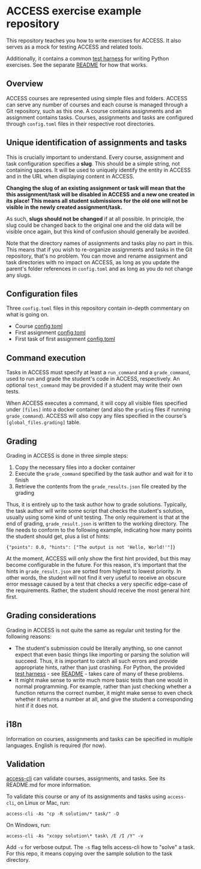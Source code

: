 # ACCESS exercise example repository

This repository teaches you how to write exercises for ACCESS. It also serves
as a mock for testing ACCESS and related tools.

Additionally, it contains a common [test harness](universal/harness.py) for
writing Python exercises. See the separate [README](universal/README.md) for
how that works.

## Overview

ACCESS courses are represented using simple files and folders. ACCESS can serve
any number of courses and each course is managed through a Git repository, such
as this one. A course contains assignments and an assignment contains tasks.
Courses, assignments and tasks are configured through `config.toml` files in
their respective root directories.

## Unique identification of assignments and tasks

This is crucially important to understand. Every course, assignment and task
configuration specifies a **slug**. This should be a simple string, not
containing spaces. It will be used to uniquely identify the entity in ACCESS
and in the URL when displaying content in ACCESS.

**Changing the slug of an existing assignment or task will mean that the
this assignment/task will be disabled in ACCESS and a new one created in its
place! This means all student submissions for the old one will not be visible in
the newly created assignment/task.**

As such, **slugs should not be changed** if at all possible. In principle,
the slug could be changed back to the original one and the old data will be
visible once again, but this kind of confusion should generally be avoided.

Note that the directory names of assignments and tasks play no part in this.
This means that if you wish to re-organize assignments and tasks in the Git
repository, that's no problem. You can move and rename assignment and task
directories with no impact on ACCESS, as long as you update the parent's folder
references in `config.toml` and as long as you do not change any slugs.

## Configuration files

Three `config.toml` files in this repository contain in-depth commentary on
what is going on.

 * Course [config.toml](config.toml)
 * First assignment [config.toml](01_intro/config.toml)
 * First task of first assignment [config.toml](01_intro/hello_world/config.toml)

## Command execution

Tasks in ACCESS must specify at least a `run_command` and a `grade_command`,
used to run and grade the student's code in ACCESS, respectively. An optional
`test_command` may be provided if a student may write their own tests.

When ACCESS executes a command, it will copy all visible files specified under
`[files]` into a docker container (and also the `grading` files if running
`grade_command`). ACCESS will also copy any files specified in the course's
`[global_files.grading]` table.

## Grading

Grading in ACCESS is done in three simple steps:

 1) Copy the necessary files into a docker container
 2) Execute the `grade_command` specified by the task author and wait for it to finish
 3) Retrieve the contents from the `grade_results.json` file created by the grading

Thus, it is entirely up to the task author how to grade solutions. Typically,
the task author will write some script that checks the student's solution,
usually using some kind of unit testing. The only requirement is that at the end
of grading, `grade_result.json` is written to the working directory. The file
needs to conform to the following example, indicating how many points the
student should get, plus a list of hints:

```
{"points": 0.0, "hints": ["The output is not 'Hello, World!'"]}
```

At the moment, ACCESS will only show the first hint provided, but this may
become configurable in the future. For this reason, it's important that the
hints in `grade_result.json` are sorted from highest to lowest priority. In
other words, the student will not find it very useful to receive an obscure
error message caused by a test that checks a very specific edge-case of the
requirements. Rather, the student should receive the most general hint first.

## Grading considerations

Grading in ACCESS is not quite the same as regular unit testing for the
following reasons:

 * The student's submission could be literally anything, so one cannot expect that even basic things like importing or parsing the solution will succeed. Thus, it is important to catch all such errors and provide appropriate hints, rather than just crashing. For Python, the provided [test harness](universal/harness.py) - see [README](universal/README.md) - takes care of many of these problems.
 * It might make sense to write much more basic tests than one would in normal programming. For example, rather than just checking whether a function returns the correct number, it might make sense to even check whether it returns a number at all, and give the student a corresponding hint if it does not.

## i18n

Information on courses, assignments and tasks can be specified in multiple
languages. English is required (for now).

## Validation

[access-cli](https://github.com/mp-access/access_cli) can validate courses, assignments, and tasks.
See its README.md for more information.

To validate this course or any of its assignments and tasks using `access-cli`, on Linux or Mac, run:

```
access-cli -As "cp -R solution/* task/" -D
```

On Windows, run:

```
access-cli -As "xcopy solution\* task\ /E /I /Y" -v
```

Add `-v` for verbose output. The `-s` flag tells access-cli how to "solve" a task. For this repo, it means copying over the sample solution to the task directory.

